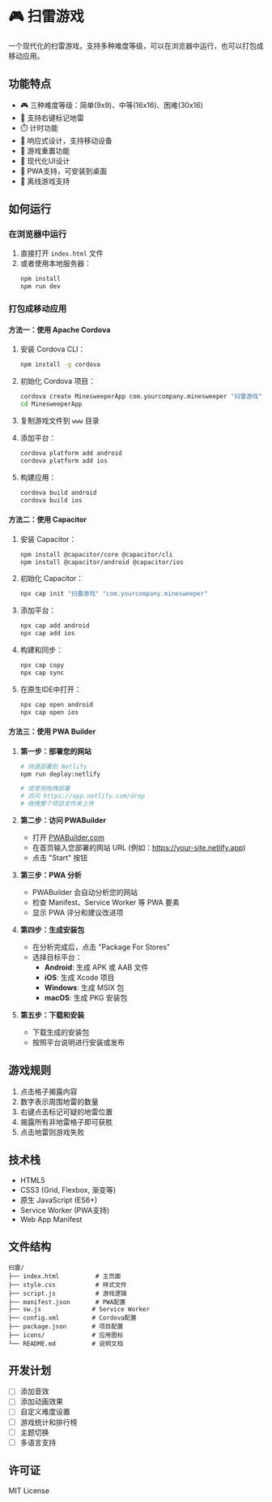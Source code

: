 # 🎮 扫雷游戏

一个现代化的扫雷游戏，支持多种难度等级，可以在浏览器中运行，也可以打包成移动应用。

## 功能特点

- 🎮 三种难度等级：简单(9x9)、中等(16x16)、困难(30x16)
- 🚩 支持右键标记地雷
- ⏱️ 计时功能
- 📱 响应式设计，支持移动设备
- 🔄 游戏重置功能
- 🎯 现代化UI设计
- 📲 PWA支持，可安装到桌面
- 🔄 离线游戏支持

## 如何运行

### 在浏览器中运行
1. 直接打开 `index.html` 文件
2. 或者使用本地服务器：
   ```bash
   npm install
   npm run dev
   ```

### 打包成移动应用

#### 方法一：使用 Apache Cordova

1. 安装 Cordova CLI：
   ```bash
   npm install -g cordova
   ```

2. 初始化 Cordova 项目：
   ```bash
   cordova create MinesweeperApp com.yourcompany.minesweeper "扫雷游戏"
   cd MinesweeperApp
   ```

3. 复制游戏文件到 `www` 目录

4. 添加平台：
   ```bash
   cordova platform add android
   cordova platform add ios
   ```

5. 构建应用：
   ```bash
   cordova build android
   cordova build ios
   ```

#### 方法二：使用 Capacitor

1. 安装 Capacitor：
   ```bash
   npm install @capacitor/core @capacitor/cli
   npm install @capacitor/android @capacitor/ios
   ```

2. 初始化 Capacitor：
   ```bash
   npx cap init "扫雷游戏" "com.yourcompany.minesweeper"
   ```

3. 添加平台：
   ```bash
   npx cap add android
   npx cap add ios
   ```

4. 构建和同步：
   ```bash
   npx cap copy
   npx cap sync
   ```

5. 在原生IDE中打开：
   ```bash
   npx cap open android
   npx cap open ios
   ```

#### 方法三：使用 PWA Builder

1. **第一步：部署您的网站**
   ```bash
   # 快速部署到 Netlify
   npm run deploy:netlify
   
   # 或使用拖拽部署
   # 访问 https://app.netlify.com/drop
   # 拖拽整个项目文件夹上传
   ```

2. **第二步：访问 PWABuilder**
   - 打开 [PWABuilder.com](https://www.pwabuilder.com)
   - 在首页输入您部署的网站 URL (例如：https://your-site.netlify.app)
   - 点击 "Start" 按钮

3. **第三步：PWA 分析**
   - PWABuilder 会自动分析您的网站
   - 检查 Manifest、Service Worker 等 PWA 要素
   - 显示 PWA 评分和建议改进项

4. **第四步：生成安装包**
   - 在分析完成后，点击 "Package For Stores"
   - 选择目标平台：
     - **Android**: 生成 APK 或 AAB 文件
     - **iOS**: 生成 Xcode 项目
     - **Windows**: 生成 MSIX 包
     - **macOS**: 生成 PKG 安装包

5. **第五步：下载和安装**
   - 下载生成的安装包
   - 按照平台说明进行安装或发布

## 游戏规则

1. 点击格子揭露内容
2. 数字表示周围地雷的数量
3. 右键点击标记可疑的地雷位置
4. 揭露所有非地雷格子即可获胜
5. 点击地雷则游戏失败

## 技术栈

- HTML5
- CSS3 (Grid, Flexbox, 渐变等)
- 原生 JavaScript (ES6+)
- Service Worker (PWA支持)
- Web App Manifest

## 文件结构

```
扫雷/
├── index.html          # 主页面
├── style.css           # 样式文件
├── script.js           # 游戏逻辑
├── manifest.json       # PWA配置
├── sw.js              # Service Worker
├── config.xml         # Cordova配置
├── package.json       # 项目配置
├── icons/             # 应用图标
└── README.md          # 说明文档
```

## 开发计划

- [ ] 添加音效
- [ ] 添加动画效果
- [ ] 自定义难度设置
- [ ] 游戏统计和排行榜
- [ ] 主题切换
- [ ] 多语言支持

## 许可证

MIT License
